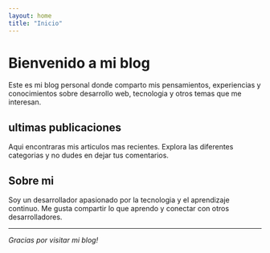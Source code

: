 ```yaml
---
layout: home
title: "Inicio"
---
```


# Bienvenido a mi blog

Este es mi blog personal donde comparto mis pensamientos, experiencias y conocimientos sobre desarrollo web, tecnologia y otros temas que me interesan.

## ultimas publicaciones

Aqui encontraras mis articulos mas recientes. Explora las diferentes categorias y no dudes en dejar tus comentarios.

## Sobre mi

Soy un desarrollador apasionado por la tecnologia y el aprendizaje continuo. Me gusta compartir lo que aprendo y conectar con otros desarrolladores.

---

*Gracias por visitar mi blog!*
